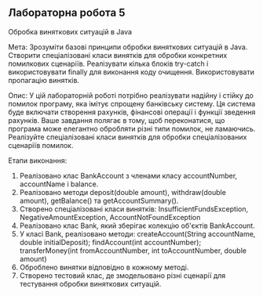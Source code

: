 ## Лабораторна робота 5
Обробка виняткових ситуацій в Java

Мета:
Зрозуміти базові принципи обробки виняткових ситуацій в Java.
Створити спеціалізовані класи винятків для обробки конкретних помилкових сценаріїв.
Реалізувати кілька блоків try-catch і використовувати finally для виконання коду очищення.
Використовувати пропагацію винятків.

Опис:
У цій лабораторній роботі  потрібно реалізувати надійну і стійку до 
помилок програму, яка імітує спрощену банківську систему. 
Ця система буде включати створення рахунків, фінансові операції і 
функції зведення рахунків. Ваше завдання полягає в тому, щоб 
переконатися, що програма може елегантно обробляти різні типи помилок,
не ламаючись. Реалізуйте спеціалізовані класи винятків для обробки 
спеціалізованих сценаріїв помилок.

Етапи виконання:
1. Реалізовано клас BankAccount з членами класу accountNumber, accountName і balance.
2. Реалізовано методи deposit(double amount), withdraw(double amount), getBalance() та getAccountSummary().
3. Створено спеціалізовані класи винятків: InsufficientFundsException, NegativeAmountException, AccountNotFoundException
4. Реалізовано клас Bank, який зберігає колекцію об'єктів BankAccount.
5. У класі Bank, реалізовано методи: createAccount(String accountName, double initialDeposit); findAccount(int accountNumber); transferMoney(int fromAccountNumber, int toAccountNumber, double amount)
6. Оброблено винятки відповідно в кожному методі.
7. Створено тестовий клас, де змодельовано різні сценарії для тестування обробки виняткових ситуацій.